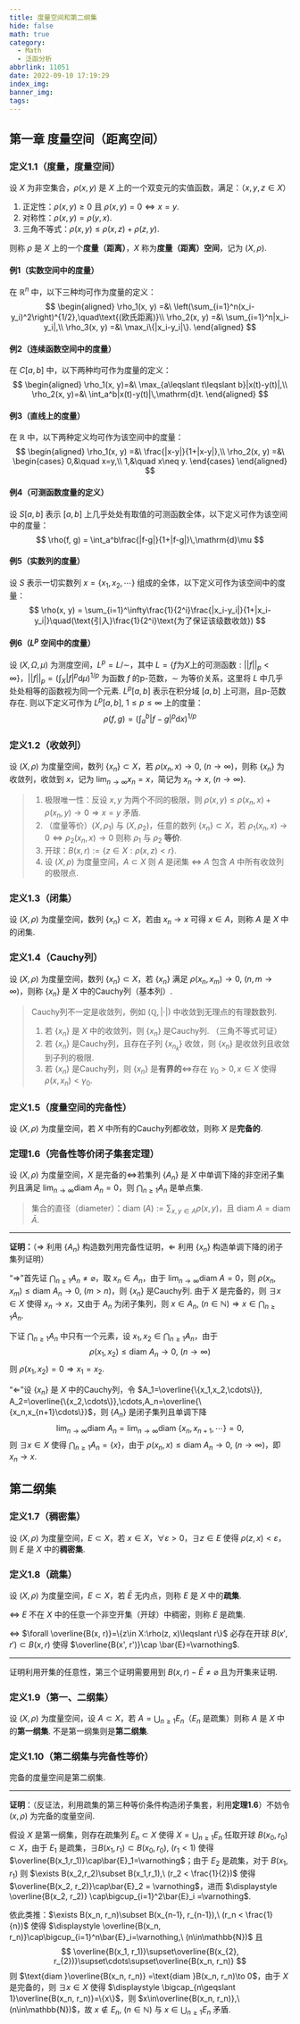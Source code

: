 ```yaml
---
title: 度量空间和第二纲集
hide: false
math: true
category:
  - Math
  - 泛函分析
abbrlink: 11051
date: 2022-09-10 17:19:29
index_img:
banner_img:
tags:
---
```


## 第一章 度量空间（距离空间）

###  定义1.1（度量，度量空间）

设 $X$ 为非空集合，$\rho(x, y)$ 是 $X$ 上的一个双变元的实值函数，满足：（$x,y,z\in X$）

1. 正定性：$\rho(x, y)\geqslant 0$ 且 $\rho(x, y) = 0\iff x = y$.
2. 对称性：$\rho(x, y) = \rho(y, x)$.
3. 三角不等式：$\rho(x, y)\leqslant \rho(x, z)+\rho(z, y)$.

则称 $\rho$ 是 $X$ 上的一个**度量（距离）**，$X$ 称为**度量（距离）空间**，记为 $(X, \rho)$.

#### 例1（实数空间中的度量）

在 $\mathbb{R}^n$ 中，以下三种均可作为度量的定义：
$$
\begin{aligned}
\rho_1(x, y) =&\ \left(\sum_{i=1}^n(x_i-y_i)^2\right)^{1/2},\quad\text{(欧氏距离)}\\
\rho_2(x, y) =&\ \sum_{i=1}^n|x_i-y_i|,\\
\rho_3(x, y) =&\ \max_i\{|x_i-y_i|\}.
\end{aligned}
$$

#### 例2（连续函数空间中的度量）

在 $C[a, b]$ 中，以下两种均可作为度量的定义：
$$
\begin{aligned}
\rho_1(x, y)=&\ \max_{a\leqslant t\leqslant b}|x(t)-y(t)|,\\
\rho_2(x, y)=&\ \int_a^b|x(t)-y(t)|\,\mathrm{d}t.
\end{aligned}
$$

#### 例3（直线上的度量）

在 $\mathbb{R}$ 中，以下两种定义均可作为该空间中的度量：
$$
\begin{aligned}
\rho_1(x, y) =&\ \frac{|x-y|}{1+|x-y|},\\
\rho_2(x, y) =&\ \begin{cases}
0,&\quad x=y,\\
1,&\quad x\neq y.
\end{cases}
\end{aligned}
$$

#### 例4（可测函数度量的定义）

设 $S[a, b]$ 表示 $[a, b]$ 上几乎处处有取值的可测函数全体，以下定义可作为该空间中的度量：
$$
\rho(f, g) = \int_a^b\frac{|f-g|}{1+|f-g|}\,\mathrm{d}\mu
$$

#### 例5（实数列的度量）

设 $S$ 表示一切实数列 $x=\{x_1,x_2,\cdots\}$ 组成的全体，以下定义可作为该空间中的度量：
$$
\rho(x, y) = \sum_{i=1}^\infty\frac{1}{2^i}\frac{|x_i-y_i|}{1+|x_i-y_i|}\quad(\text{引入}\frac{1}{2^i}\text{为了保证该级数收敛})
$$

#### 例6（$L^p$ 空间中的度量）

设 $(X, \Omega, \mu)$ 为测度空间，$L^p = L/\sim$，其中 $L = \{f\text{为}X\text{上的可测函数}:||f||_p<\infty\}$，$||f||_p=(\int_X|f|^p\mathrm{d}\mu)^{1/p}$ 为函数 $f$ 的p-范数，$\sim$ 为等价关系，这里将 $L$ 中几乎处处相等的函数视为同一个元素. $L^p[a,b]$ 表示在积分域 $[a,b]$ 上可测，且p-范数存在. 则以下定义可作为 $L^p[a, b],\ 1\leqslant p\leqslant \infty$ 上的度量：
$$
\rho(f, g) = \left(\int_a^b|f-g|^p\mathrm{d}x\right)^{1/p}
$$

### 定义1.2（收敛列）

设 $(X,\rho)$ 为度量空间，数列 $\{x_n\}\subset X$，若 $\rho(x_n, x)\to 0,\ (n\to\infty)$，则称 $\{x_n\}$ 为收敛列，收敛到 $x$，记为 $\displaystyle\lim_{n\to\infty}x_n=x$，简记为 $x_n\to x,\ (n\to\infty)$.

> 1. 极限唯一性：反设 $x, y$ 为两个不同的极限，则 $\rho(x, y)\leqslant \rho(x_n, x)+\rho(x_n, y)\to 0\Rightarrow x=y$ 矛盾.
> 2. （度量等价）$(X,\rho_1)$ 与 $(X,\rho_2)$，任意的数列 $\{x_n\}\subset X$，若 $\rho_1(x_n, x)\to 0\iff \rho_2(x_n, x)\to 0$ 则称 $\rho_1$ 与 $\rho_2$ **等价**.
> 3. 开球：$B(x, r):=\{z\in X:\rho(x, z) < r\}$.
> 4. 设 $(X, \rho)$ 为度量空间，$A\subset X$ 则 $A$ 是闭集 $\iff$ $A$ 包含 $A$ 中所有收敛列的极限点.

### 定义1.3（闭集）

设 $(X, \rho)$ 为度量空间，数列 $\{x_n\}\subset X$，若由 $x_n\to x$ 可得 $x\in A$，则称 $A$ 是 $X$ 中的闭集.

### 定义1.4（Cauchy列）

设 $(X, \rho)$ 为度量空间，数列 $\{x_n\}\subset X$，若 $\{x_n\}$ 满足 $\rho(x_n,x_m)\to 0,\ (n,m\to\infty)$，则称 $\{x_n\}$ 是 $X$ 中的Cauchy列（基本列）.

> Cauchy列不一定是收敛列，例如 $(\mathbb{Q}, |\cdot|)$ 中收敛到无理点的有理数数列.
>
> 1. 若 $\{x_n\}$ 是 $X$ 中的收敛列，则 $\{x_n\}$ 是Cauchy列. （三角不等式可证）
> 2. 若 $\{x_n\}$ 是Cauchy列，且存在子列 $\{x_{n_k}\}$ 收敛，则 $\{x_n\}$ 是收敛列且收敛到子列的极限.
> 3. 若 $\{x_n\}$ 是Cauchy列，则 $\{x_n\}$ 是**有界的**$\iff$存在 $\gamma_0 > 0, x\in X$ 使得 $\rho(x, x_n) < \gamma_0$.

### 定义1.5（度量空间的完备性）

设 $(X, \rho)$ 为度量空间，若 $X$ 中所有的Cauchy列都收敛，则称 $X$ 是**完备的**.

### 定理1.6（完备性等价闭子集套定理）

设 $(X,\rho)$ 为度量空间，$X$ 是完备的$\iff$若集列 $\{A_n\}$ 是 $X$ 中单调下降的非空闭子集列且满足 $\displaystyle\lim_{n\to\infty}\text{diam }A_n=0$，则 $\displaystyle\bigcap_{n\geqslant 1}A_n$ 是单点集.

> 集合的直径（diameter）：$\displaystyle\text{diam }(A):= \sum_{x, y\in A}\rho(x, y)$，且 $\text{diam } A = \text{diam }\bar{A}$.

---

**证明：**（$\Rightarrow$ 利用 $\{A_n\}$ 构造数列用完备性证明，$\Leftarrow$ 利用 $\{x_n\}$ 构造单调下降的闭子集列证明）

“$\Rightarrow$”首先证 $\displaystyle\bigcap_{n\geqslant 1}A_n\neq \varnothing$，取 $x_n\in A_n$，由于 $\displaystyle\lim_{n\to\infty}\text{diam }A =0$，则 $\rho(x_n, x_m)\leqslant \text{diam }A_n\to 0,\ (m > n)$，则 $\{x_n\}$ 是Cauchy列. 由于 $X$ 是完备的，则 $\exists x\in X$ 使得 $x_n\to x$，又由于 $A_n$ 为闭子集列，则 $\displaystyle x\in A_n,\ (n\in\mathbb{N})\Rightarrow x\in\bigcap_{n\geq 1}A_n$.

下证 $\displaystyle\bigcap_{n\geqslant 1}A_n$ 中只有一个元素，设 $\displaystyle x_1, x_2\in\bigcap_{n\geqslant 1}A_n$，由于
$$
\rho(x_1, x_2)\leqslant \text{diam }A_n\to 0,\ (n\to\infty)
$$
则 $\rho(x_1,x_2)=0\Rightarrow x_1=x_2$.

“$\Leftarrow$”设 $\{x_n\}$ 是 $X$ 中的Cauchy列，令 $A_1=\overline{\{x_1,x_2,\cdots\}}, A_2=\overline{\{x_2,\cdots\}},\cdots,A_n=\overline{\{x_n,x_{n+1}\cdots\}}$，则 $\{A_n\}$ 是闭子集列且单调下降
$$
\lim_{n\to\infty}\text{diam }A_n=\lim_{n\to\infty}\text{diam }\{x_n,x_{n+1},\cdots\}=0,
$$
则 $\exists x\in X$ 使得 $\displaystyle\bigcap_{n\geqslant 1} A_n=\{x\}$，由于 $\rho(x_n, x)\leqslant \text{diam }A_n\to 0,\ (n\to\infty)$，即 $x_n\to x$.

## 第二纲集

### 定义1.7（稠密集）

设 $(X, \rho)$ 为度量空间，$E\subset X$，若 $x\in X$，$\forall \varepsilon > 0$，$\exists z\in E$ 使得 $\rho(z, x) < \varepsilon$，则 $E$ 是 $X$ 中的**稠密集**.

### 定义1.8（疏集）

设 $(X, \rho)$ 为度量空间，$E\subset X$，若 $\bar{E}$ 无内点，则称 $E$ 是 $X$ 中的**疏集**.

$\iff$ $E$ 不在 $X$ 中的任意一个非空开集（开球）中稠密，则称 $E$ 是疏集.

$\iff$ $\forall \overline{B(x, r)}=\{z\in X:\rho(z, x)\leqslant r\}$ 必存在开球 $B(x', r')\subset B(x, r)$ 使得 $\overline{B(x', r')}\cap \bar{E}=\varnothing$.

---

证明利用开集的任意性，第三个证明需要用到 $B(x, r) - \bar{E}\neq \varnothing$ 且为开集来证明.

### 定义1.9（第一、二纲集）

设 $(X, \rho)$ 为度量空间，设 $A\subset X$，若 $\displaystyle A = \bigcup_{n\geq 1}E_n$（$E_n$ 是疏集）则称 $A$ 是 $X$ 中的**第一纲集**. 不是第一纲集则是**第二纲集**.

### 定义1.10（第二纲集与完备性等价）

完备的度量空间是第二纲集.

---

**证明**：（反证法，利用疏集的第三种等价条件构造闭子集套，利用**定理1.6**）不妨令 $(x, \rho)$ 为完备的度量空间. 

假设 $X$ 是第一纲集，则存在疏集列 $E_n\subset X$ 使得 $\displaystyle X=\bigcup_{n\geq 1}E_n$ 任取开球 $B(x_0, r_0)\subset X$，由于 $E_1$ 是疏集，$\exists B(x_1, r_1)\subset B(x_0, r_0),\ (r_1 < 1)$ 使得 $\overline{B(x_1,r_1)}\cap\bar{E}_1=\varnothing$；由于 $E_2$ 是疏集，对于 $B(x_1, r_1)$ 则 $\exists B(x_2,r_2)\subset B(x_1,r_1),\ (r_2 < \frac{1}{2})$ 使得 $\overline{B(x_2, r_2)}\cap\bar{E}_2 = \varnothing$，进而 $\displaystyle \overline{B(x_2, r_2)} \cap\bigcup_{i=1}^2\bar{E}_i =\varnothing$.

依此类推：$\exists B(x_n, r_n)\subset B(x_{n-1}, r_{n-1}),\ (r_n < \frac{1}{n})$ 使得 $\displaystyle \overline{B(x_n, r_n)}\cap\bigcup_{i=1}^n\bar{E}_i=\varnothing,\ (n\in\mathbb{N})$ 且
$$
\overline{B(x_1, r_1)}\supset\overline{B(x_{2}, r_{2})}\supset\cdots\supset\overline{B(x_n, r_n)}
$$
则 $\text{diam }\overline{B(x_n, r_n)} =\text{diam }B(x_n, r_n)\to 0$，由于 $X$ 是完备的，则 $\exists x\in X$ 使得 $\displaystyle \bigcap_{n\geqslant 1}\overline{B(x_n, r_n)}=\{x\}$，则 $x\in\overline{B(x_n, r_n)},\ (n\in\mathbb{N})$，故 $x\notin E_n,\ (n\in\mathbb{N})$ 与 $\displaystyle x\in\bigcup_{n\geqslant 1}E_n$ 矛盾.
